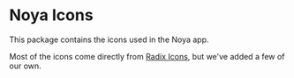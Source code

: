 # Noya Icons

This package contains the icons used in the Noya app.

Most of the icons come directly from [Radix Icons](https://icons.modulz.app/),
but we've added a few of our own.
